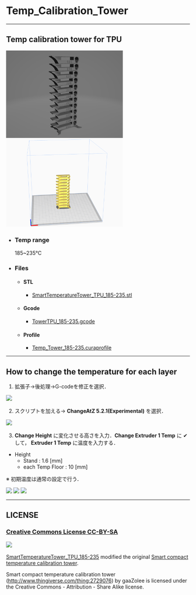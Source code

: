 # Temp_Calibration_Tower
---
## Temp calibration tower for TPU

<img src="TPU/image/SmartTemperatureTower_TPU_185-235.png" width="320px">

<img src="TPU/image/layout.png" width="320px">

- ### Temp range
  185~235℃

- ### Files

  - #### STL
    - [SmartTemperatureTower_TPU_185-235.stl](TPU/SmartTemperatureTower_TPU_185-235.stl)

  - #### Gcode
    - [TowerTPU_185-235.gcode](TPU/TowerTPU_185-235.gcode)

  - #### Profile
    - [Temp_Tower_185-235.curaprofile](TPU/Temp_Tower_185-235.curaprofile)
---
## How to change the temperature for each layer
1.  拡張子→後処理→G-codeを修正を選択．

  <img src="https://user-images.githubusercontent.com/53966390/104847636-9c3efb00-5924-11eb-8931-fb012e5780b3.png" width="320px">

2. スクリプトを加える→ **ChangeAtZ 5.2.1(Experimental)** を選択．

  <img src="https://user-images.githubusercontent.com/53966390/104847658-c4c6f500-5924-11eb-9371-fa332116139c.png" width="320px">

3.  **Change Height** に変化させる高さを入力．**Change Extruder 1 Temp** に &#10004; して， **Extruder 1 Temp** に温度を入力する．
  - Height
    - Stand : 1.6 [mm]
    - each Temp Floor : 10 [mm]

  ※ 初期温度は通常の設定で行う．

<img src="https://user-images.githubusercontent.com/53966390/104848431-4409f800-5928-11eb-98e9-1f691e637501.png" width="320px">

<img src="https://user-images.githubusercontent.com/53966390/104848428-42403480-5928-11eb-80be-d5d67cb7046d.png" width="320px">

<img src="https://user-images.githubusercontent.com/53966390/104848427-410f0780-5928-11eb-97eb-e4a012163958.png" width="320px">

---
## LICENSE
### [Creative Commons License CC-BY-SA](http://creativecommons.org/licenses/by-sa/3.0/deed.ja)

<a href="http://creativecommons.org/licenses/by-sa/3.0/deed.ja"><img src="https://i.creativecommons.org/l/by-sa/3.0/88x31.png" /></a>

[SmartTemperatureTower_TPU_185-235](SmartTemperatureTower_TPU_185-235.stl) modified the original [Smart compact temperature calibration tower](http://www.thingiverse.com/thing:2729076).

Smart compact temperature calibration tower (http://www.thingiverse.com/thing:2729076) by gaaZolee is licensed under the Creative Commons - Attribution - Share Alike license.
